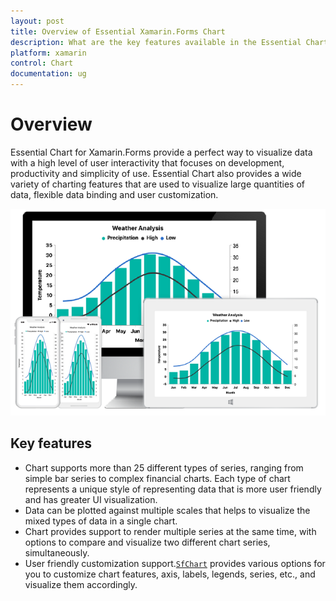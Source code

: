 ```yaml
---
layout: post
title: Overview of Essential Xamarin.Forms Chart
description: What are the key features available in the Essential Chart for Xamarin.Forms
platform: xamarin
control: Chart
documentation: ug
---
```


# Overview

Essential Chart for Xamarin.Forms provide a perfect way to visualize data with a high level of user interactivity that focuses on development, productivity and simplicity of use. Essential Chart also provides a wide variety of charting features that are used to visualize large quantities of data, flexible data binding and user customization.

![Overview of Xamarin.Forms Chart](Overview_images/img1.png)


## Key features

* Chart supports more than 25 different types of series, ranging from simple bar series to complex financial charts. Each type of chart represents a unique style of representing data that is more user friendly and has greater UI visualization.
* Data can be plotted against multiple scales that helps to visualize the mixed types of data in a single chart.
* Chart provides support to render multiple series at the same time, with options to compare and visualize two different chart series, simultaneously.
* User friendly customization support.[`SfChart`](https://help.syncfusion.com/cr/xamarin/Syncfusion.SfChart.XForms.SfChart.html) provides various options for you to customize chart features, axis, labels, legends, series, etc., and visualize them accordingly. 

